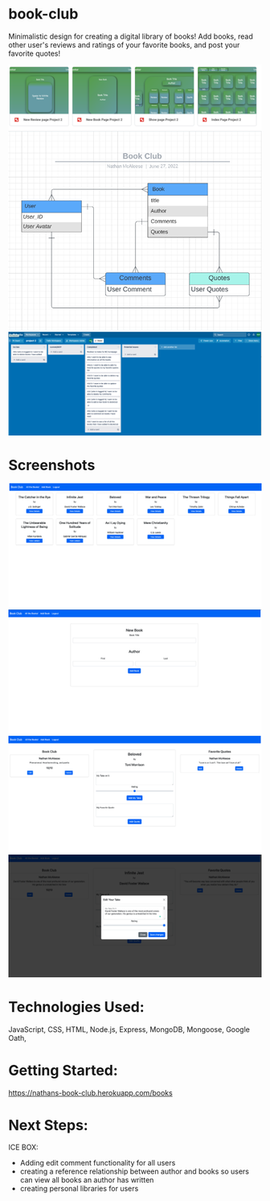 # book-club

Minimalistic design for creating a digital library of books! Add books, read other user's reviews and ratings of your favorite books, and post your favorite quotes!


![alt text](./public/images/wireframes.png "Wireframes")
![alt text](./public/images/erd.png "ERD")
![alt text](./public/images/trello.png "Trello")
# Screenshots
![alt text](./public/images/allTheBooks.png "screenshot1")
![alt text](./public/images/newBook.png "screenshot2")
![alt text](./public/images/bookDetails.png "screenshot3")
![alt text](./public/images/editModal.png "screenshot4")

# Technologies Used:

JavaScript, CSS, HTML, Node.js, Express, MongoDB, Mongoose, Google Oath, 

# Getting Started:

https://nathans-book-club.herokuapp.com/books
# Next Steps:

ICE BOX:

- Adding edit comment functionality for all users
- creating a reference relationship between author and books so users can view all books an author has written
- creating personal libraries for users